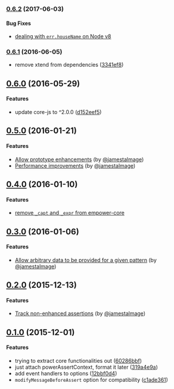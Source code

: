 ### [0.6.2](http://github.com/twada/empower-core/releases/tag/v0.6.2) (2017-06-03)


#### Bug Fixes

* [dealing with `err.houseName` on Node v8](https://github.com/twada/empower-core/pull/9)


### [0.6.1](https://github.com/twada/empower-core/releases/tag/v0.6.1) (2016-06-05)


  * remove xtend from dependencies ([3341ef8](https://github.com/twada/empower-core/commit/3341ef8868c41544c95a621e57d4cefa1ad71ee2))


## [0.6.0](https://github.com/twada/empower-core/releases/tag/v0.6.0) (2016-05-29)


#### Features

  * update core-js to ^2.0.0 ([d152eef5](https://github.com/twada/empower-core/commit/d152eef51be1ba5c909ebe8394e24778ca4cf298))


## [0.5.0](https://github.com/twada/empower-core/releases/tag/v0.5.0) (2016-01-21)


#### Features

  * [Allow prototype enhancements](https://github.com/twada/empower-core/pull/7) (by [@jamestalmage](https://github.com/jamestalmage))
  * [Performance improvements](https://github.com/twada/empower-core/pull/8) (by [@jamestalmage](https://github.com/jamestalmage))


## [0.4.0](https://github.com/twada/empower-core/releases/tag/v0.4.0) (2016-01-10)


#### Features

  * [remove `_capt` and `_expr` from empower-core](https://github.com/twada/empower-core/pull/3)


## [0.3.0](https://github.com/twada/empower-core/releases/tag/v0.3.0) (2016-01-06)


#### Features

  * [Allow arbitrary data to be provided for a given pattern](https://github.com/twada/empower-core/pull/6) (by [@jamestalmage](https://github.com/jamestalmage))


## [0.2.0](https://github.com/twada/empower-core/releases/tag/v0.2.0) (2015-12-13)


#### Features

  * [Track non-enhanced assertions](https://github.com/twada/empower-core/pull/2) (by [@jamestalmage](https://github.com/jamestalmage))


## [0.1.0](https://github.com/twada/empower-core/releases/tag/v0.1.0) (2015-12-01)


#### Features

  * trying to extract core functionalities out ([60286bbf](https://github.com/twada/empower-core/commit/60286bbfae16ab9b6f0ff33a9de13cabd3c969d4))
  * just attach powerAssertContext, format it later ([319a4e9a](https://github.com/twada/empower-core/commit/319a4e9a1a64ff08fdeed17b243073d35ae6a18f))
  * add event handlers to options ([12bbf0d4](https://github.com/twada/empower-core/commit/12bbf0d44023340d9b6103b8df679ac2084f9ed2))
  * `modifyMessageBeforeAssert` option for compatibility ([c1ade361](https://github.com/twada/empower-core/commit/c1ade361ec4d26c9c05a8ee2c05155d0cea2c815))
